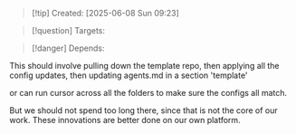 
>[!tip] Created: [2025-06-08 Sun 09:23]

>[!question] Targets: 

>[!danger] Depends: 

This should involve pulling down the template repo, then applying all the config updates, then updating agents.md in a section 'template'

or can run cursor across all the folders to make sure the configs all match.

But we should not spend too long there, since that is not the core of our work.
These innovations are better done on our own platform.